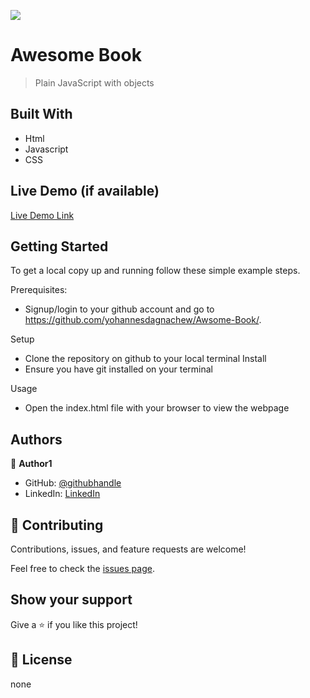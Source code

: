 ![](https://img.shields.io/badge/Microverse-blueviolet)

# Awesome Book 

> Plain JavaScript with objects


## Built With

- Html 
- Javascript
- CSS

## Live Demo (if available)

[Live Demo Link](https://yohannesdagnachew.github.io/Awesombooks-ES6/)

## Getting Started

To get a local copy up and running follow these simple example steps.


Prerequisites: 
   - Signup/login to your github account and go to https://github.com/yohannesdagnachew/Awsome-Book/.
   
Setup
   - Clone the repository on github to your local terminal
Install
   - Ensure you have git installed on your terminal
  
Usage
   - Open the index.html file with your browser to view the webpage

## Authors

👤 **Author1**

- GitHub: [@githubhandle](https://github.com/yohannesdagnachew)
- LinkedIn: [LinkedIn](https://www.linkedin.com/in/yohannes-dagnachew-5b163a236)

## 🤝 Contributing

Contributions, issues, and feature requests are welcome!

Feel free to check the [issues page](https://github.com/yohannesdagnachew/Awesombooks-ES6/issues).

## Show your support

Give a ⭐️ if you like this project!

## 📝 License

none

